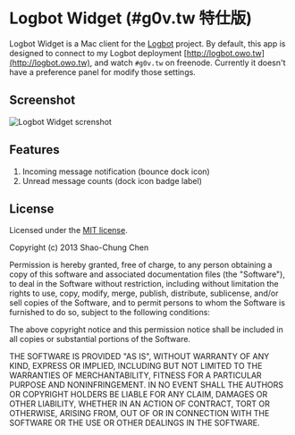Logbot Widget (#g0v.tw 特仕版)
==============================
Logbot Widget is a Mac client for the [Logbot](https://github.com/dannvix/Logbot) project. By default, this app is designed to connect to my Logbot deployment [http://logbot.owo.tw](http://logbot.owo.tw), and watch `#g0v.tw` on freenode. Currently it doesn't have a preference panel for modify those settings.


Screenshot
----------
![Logbot Widget screnshot](https://raw.github.com/dannvix/Logbot-Widget/master/screenshot.png)


Features
--------
1. Incoming message notification (bounce dock icon)
2. Unread message counts (dock icon badge label)


License
-------
Licensed under the [MIT license](http://opensource.org/licenses/mit-license.php).

Copyright (c) 2013 Shao-Chung Chen

Permission is hereby granted, free of charge, to any person obtaining a copy of this software and associated documentation files (the "Software"), to deal in the Software without restriction, including without limitation the rights to use, copy, modify, merge, publish, distribute, sublicense, and/or sell copies of the Software, and to permit persons to whom the Software is furnished to do so, subject to the following conditions:

The above copyright notice and this permission notice shall be included in all copies or substantial portions of the Software.

THE SOFTWARE IS PROVIDED "AS IS", WITHOUT WARRANTY OF ANY KIND, EXPRESS OR IMPLIED, INCLUDING BUT NOT LIMITED TO THE WARRANTIES OF MERCHANTABILITY, FITNESS FOR A PARTICULAR PURPOSE AND NONINFRINGEMENT. IN NO EVENT SHALL THE AUTHORS OR COPYRIGHT HOLDERS BE LIABLE FOR ANY CLAIM, DAMAGES OR OTHER LIABILITY, WHETHER IN AN ACTION OF CONTRACT, TORT OR OTHERWISE, ARISING FROM, OUT OF OR IN CONNECTION WITH THE SOFTWARE OR THE USE OR OTHER DEALINGS IN THE SOFTWARE.
